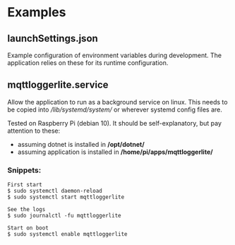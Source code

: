 # Examples

## launchSettings.json
Example configuration of environment variables during development. The application relies on these for its runtime configuration.

## mqttloggerlite.service
Allow the application to run as a background service on linux. This needs to be copied into */lib/systemd/system/* or wherever systemd config files are.

Tested on Raspberry Pi (debian 10). It should be self-explanatory, but pay attention to these:
- assuming dotnet is installed in **/opt/dotnet/**
- assuming application is installed in **/home/pi/apps/mqttloggerlite/**

### Snippets:
```
First start
$ sudo systemctl daemon-reload
$ sudo systemctl start mqttloggerlite

See the logs
$ sudo journalctl -fu mqttloggerlite

Start on boot
$ sudo systemctl enable mqttloggerlite
```

